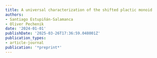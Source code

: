 ```yaml
---
title: A universal characterization of the shifted plactic monoid
authors:
- Santiago Estupiñán-Salamanca
- Oliver Pechenik
date: '2024-01-01'
publishDate: '2025-03-26T17:36:59.048001Z'
publication_types:
- article-journal
publication: '*preprint*'
---
```

